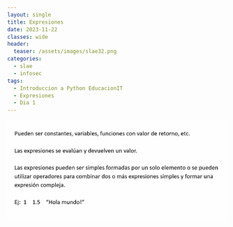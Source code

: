 ```yaml
---
layout: single
title: Expresiones
date: 2023-11-22
classes: wide
header:
  teaser: /assets/images/slae32.png
categories:
  - slae
  - infosec
tags:
  - Introduccion a Python EducacionIT
  - Expresiones
  - Dia 1
---
```


![[Pasted image 20231116232045.png]](../assets/images/img-introduccion-a-python/Pasted%20image%2020231116232045.png)

